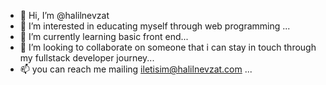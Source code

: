 - 👋 Hi, I’m @halilnevzat
- 👀 I’m interested in educating myself through web programming ...
- 🌱 I’m currently learning basic front end...
- 💞️ I’m looking to collaborate on someone that i can stay in touch through my fullstack developer journey...
- 📫 you can reach me mailing iletisim@halilnevzat.com ...

<!---
halilnevzat/halilnevzat is a ✨ special ✨ repository because its `README.md` (this file) appears on your GitHub profile.
You can click the Preview link to take a look at your changes.
--->
